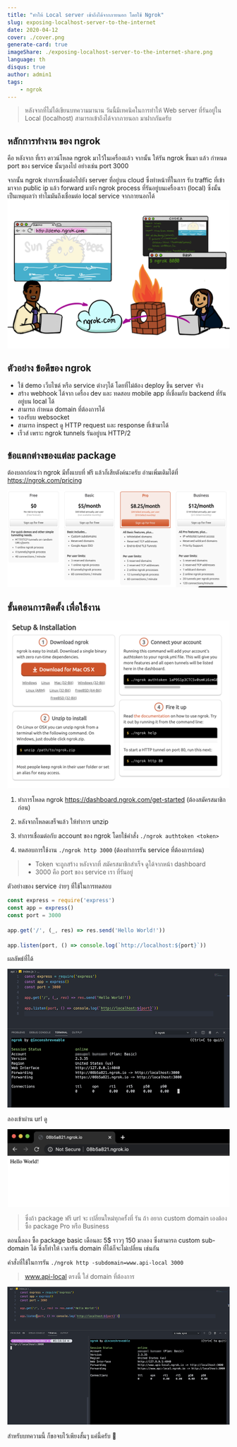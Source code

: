 ```yaml
---
title: "ทำให้ Local server เข้าถึงได้จากภายนอก โดยใช้ Ngrok"
slug: exposing-localhost-server-to-the-internet
date: 2020-04-12
cover: ./cover.png
generate-card: true
imageShare: ./exposing-localhost-server-to-the-internet-share.png
language: th
disqus: true
author: admin1
tags:
    - ngrok
---
```


>หลังจากที่ไม่ได้เขียนบทความมานาน วันนี้มีเทคนิคในการทำให้ Web server ที่รันอยู่ใน Local (localhost) สามารถเข้าถึงได้จากภายนอก มาฝากกันครับ

## หลักการทำงาน ของ ngrok

คือ หลังจาก ที่เรา ดาวน์โหลด ngrok มาไว้ในเครื่องแล้ว จากนั้น ให้รัน ngrok ขึ้นมา แล้ว กำหนด port ของ service นั้นๆลงไป อย่างเช่น port 3000
 
จากนั้น ngrok ทำการเชื่อมต่อไปยัง server ที่อยู่บน cloud ซึ่งทำหน้าที่ในการ รับ traffic ที่เข้ามาจาก public ip แล้ว forward มายัง ngrok process ที่รันอยู่บนเครื่องเรา (local) ซึ่งนั้น เป็นเหตุผลว่า ทำไมมันถึงเชื่อมต่อ local service จากภายนอกได้
![alt text](demo.png)

## ตัวอย่าง ข้อดีของ ngrok
- ใช้ demo เว็บไซต์ หรือ service ต่างๆได้ โดยที่ไม่ต้อง deploy ขึ้น server จริง
- สร้าง webhook ได้จาก เครื่อง dev และ ทดสอบ mobile app ที่เชื่อมกับ backend ที่รัน อยู่บน local ได้
- สามารถ กำหนด domain ที่ต้องการได้
- รองรับบ websocket
- สามารถ inspect ดู HTTP request และ response ที่เข้ามาได้
- เร็วส์ เพราะ ngrok tunnels รันอยู่บน HTTP/2

## ข้อแตกต่างของแต่ละ package
ต้องบอกก่อนว่า ngrok มีทั้งแบบที่ ฟรี แล้วก็เสียตังค์นะครับ อ่านเพิ่มเติมได้ที่ <a href="https://ngrok.com/pricing" target="_blank">https://ngrok.com/pricing</a>

![alt text](pricing.png)

## ขั้นตอนการติดตั้ง เพื่อใช้งาน

![alt text](ngrok.png)

1. ทำการโหลด ngrok <a href="https://dashboard.ngrok.com/get-started" target="_blank">https://dashboard.ngrok.com/get-started</a> (ต้องสมัครสมาชิกก่อน)

2. หลังจากโหลดเสร็จแล้ว ให้ทำการ unzip

3. ทำการเชื่อมต่อกับ account ของ ngrok โดยใช้คำสั่ง `./ngrok authtoken <token>`

4. ทดสอบการใช้งาน `./ngrok http 3000` (ต้องทำการรัน service ที่ต้องการก่อน)

> * Token จะถูกสร้าง หลังจากที่ สมัครสมาชิกสำเร็จ ดูได้จากหน้า dashboard
> * 3000 คือ port ของ service เรา ที่รันอยู่

ตัวอย่างของ service ง่ายๆ ที่ใช้ในการทดสอบ

``` javascript
const express = require('express')
const app = express()
const port = 3000

app.get('/', (_, res) => res.send('Hello World!'))

app.listen(port, () => console.log(`http://localhost:${port}`))

```

ผลลัพธ์ที่ได้

![alt text](result.png)

ลองเข้าผ่าน url ดู

![alt text](test.png)

> ซึ่งถ้า package ฟรี url จะ เปลี่ยนใหม่ทุกครั้งที่ รัน ถ้า อยาก custom domain เองต้องซื้อ package Pro หรือ Business

ตอนนี้ลอง ซื้อ package basic เดือนละ 5$ ราวๆ 150 มาลอง ซึ่งสามารถ custom sub-domain ได้ ซึ่งก็ทำให้ เวลารัน domain ที่ได้ก็จะไม่เปลี่ยน เช่นกัน

คำสั่งที่ใช้ในการรัน `./ngrok http -subdomain=www.api-local 3000`

> www.api-local ตรงนี้ ใส่ domain ที่ต้องการ

![alt text](cover.png)

สำหรับบทความนี้ ก็ขอจบไว้เพียงสั้นๆ แค่นี้ครับ 🙈